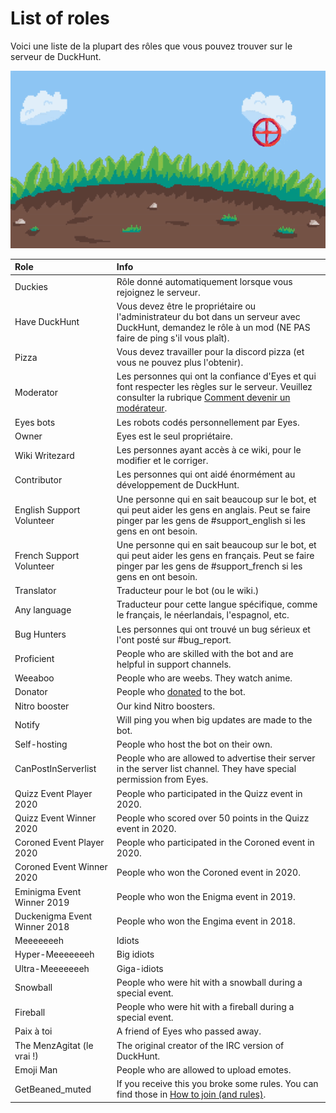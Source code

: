 # List of roles

Voici une liste de la plupart des rôles que vous pouvez trouver sur le serveur de DuckHunt.

![Join us, we are shooting at ducks](../.gitbook/assets/duckhunt_animated.gif)

| Role | Info |
| :--- | :--- |
| Duckies | Rôle donné automatiquement lorsque vous rejoignez le serveur. |
| Have DuckHunt | Vous devez être le propriétaire ou l'administrateur du bot dans un serveur avec DuckHunt, demandez le rôle à un mod \(NE PAS faire de ping s'il vous plaît\). |
| Pizza | Vous devez travailler pour la discord pizza \(et vous ne pouvez plus l'obtenir\). |
| Moderator | Les personnes qui ont la confiance d'Eyes et qui font respecter les règles sur le serveur. Veuillez consulter la rubrique [Comment devenir un modérateur](how-to-become-a-mod.md). |
| Eyes bots | Les robots codés personnellement par Eyes. |
| Owner | Eyes est le seul propriétaire. |
| Wiki Writezard | Les personnes ayant accès à ce wiki, pour le modifier et le corriger. |
| Contributor | Les personnes qui ont aidé énormément au développement de DuckHunt. |
| English Support Volunteer | Une personne qui en sait beaucoup sur le bot, et qui peut aider les gens en anglais. Peut se faire pinger par les gens de \#support\_english si les gens en ont besoin. |
| French Support Volunteer | Une personne qui en sait beaucoup sur le bot, et qui peut aider les gens en français. Peut se faire pinger par les gens de \#support\_french si les gens en ont besoin. |
| Translator | Traducteur pour le bot \(ou le wiki.\) |
| Any language | Traducteur pour cette langue spécifique, comme le français, le néerlandais, l'espagnol, etc. |
| Bug Hunters | Les personnes qui ont trouvé un bug sérieux et l'ont posté sur \#bug\_report. |
| Proficient | People who are skilled with the bot and are helpful in support channels. |
| Weeaboo | People who are weebs. They watch anime. |
| Donator | People who [donated](https://www.patreon.com/duckhunt) to the bot. |
| Nitro booster | Our kind Nitro boosters. |
| Notify | Will ping you when big updates are made to the bot. |
| Self-hosting | People who host the bot on their own. |
| CanPostInServerlist | People who are allowed to advertise their server in the server list channel. They have special permission from Eyes. |
| Quizz Event Player 2020 | People who participated in the Quizz event in 2020. |
| Quizz Event Winner 2020 | People who scored over 50 points in the Quizz event in 2020. |
| Coroned Event Player 2020 | People who participated in the Coroned event in 2020. |
| Coroned Event Winner 2020 | People who won the Coroned event in 2020. |
| Eminigma Event Winner 2019 | People who won the Enigma event in 2019. |
| Duckenigma Event Winner 2018 | People who won the Engima event in 2018. |
| Meeeeeeeh | Idiots |
| Hyper-Meeeeeeeh | Big idiots |
| Ultra-Meeeeeeeh | Giga-idiots |
| Snowball | People who were hit with a snowball during a special event. |
| Fireball | People who were hit with a fireball during a special event. |
| Paix à toi | A friend of Eyes who passed away. |
| The MenzAgitat \(le vrai !\) | The original creator of the IRC version of DuckHunt. |
| Emoji Man | People who are allowed to upload emotes. |
| GetBeaned\_muted | If you receive this you broke some rules. You can find those in [How to join \(and rules\)](how-to-join.md). |


